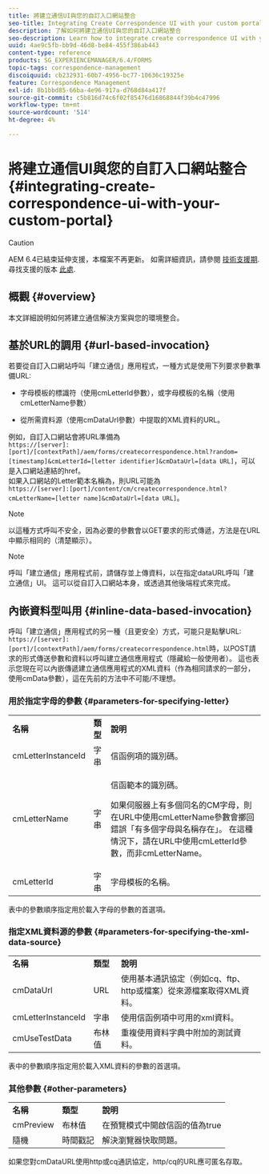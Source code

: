 ```yaml
---
title: 將建立通信UI與您的自訂入口網站整合
seo-title: Integrating Create Correspondence UI with your custom portal
description: 了解如何將建立通信UI與您的自訂入口網站整合
seo-description: Learn how to integrate create correspondence UI with your custom portal
uuid: 4ae9c5fb-bb9d-46d8-be84-455f386ab443
content-type: reference
products: SG_EXPERIENCEMANAGER/6.4/FORMS
topic-tags: correspondence-management
discoiquuid: cb232931-60b7-4956-bc77-10636c19325e
feature: Correspondence Management
exl-id: 8b1bbd85-66ba-4e96-917a-d768d84a417f
source-git-commit: c5b816d74c6f02f85476d16868844f39b4c47996
workflow-type: tm+mt
source-wordcount: '514'
ht-degree: 4%

---
```


# 將建立通信UI與您的自訂入口網站整合 {#integrating-create-correspondence-ui-with-your-custom-portal}

>[!CAUTION]
>
>AEM 6.4已結束延伸支援，本檔案不再更新。 如需詳細資訊，請參閱 [技術支援期](https://helpx.adobe.com//tw/support/programs/eol-matrix.html). 尋找支援的版本 [此處](https://experienceleague.adobe.com/docs/).

## 概觀 {#overview}

本文詳細說明如何將建立通信解決方案與您的環境整合。

## 基於URL的調用 {#url-based-invocation}

若要從自訂入口網站呼叫「建立通信」應用程式，一種方式是使用下列要求參數準備URL:

* 字母模板的標識符（使用cmLetterId參數），或字母模板的名稱（使用cmLetterName參數）

* 從所需資料源（使用cmDataUrl參數）中提取的XML資料的URL。

例如，自訂入口網站會將URL準備為\
`https://[server]:[port]/[contextPath]/aem/forms/createcorrespondence.html?random=[timestamp]&cmLetterId=[letter identifier]&cmDataUrl=[data URL]`，可以是入口網站連結的href。\
如果入口網站的Letter範本名稱為，則URL可能為\
`https://[server]:[port]/content/cm/createcorrespondence.html?cmLetterName=[letter name]&cmDataUrl=[data URL]`。

>[!NOTE]
>
>以這種方式呼叫不安全，因為必要的參數會以GET要求的形式傳遞，方法是在URL中顯示相同的（清楚顯示）。

>[!NOTE]
>
>呼叫「建立通信」應用程式前，請儲存並上傳資料，以在指定dataURL呼叫「建立通信」UI。 這可以從自訂入口網站本身，或透過其他後端程式來完成。

## 內嵌資料型叫用 {#inline-data-based-invocation}

呼叫「建立通信」應用程式的另一種（且更安全）方式，可能只是點擊URL: `https://[server]:[port]/[contextPath]/aem/forms/createcorrespondence.html`時，以POST請求的形式傳送參數和資料以呼叫建立通信應用程式（隱藏給一般使用者）。 這也表示您現在可以內嵌傳遞建立通信應用程式的XML資料（作為相同請求的一部分，使用cmData參數），這在先前的方法中不可能/不理想。

### 用於指定字母的參數 {#parameters-for-specifying-letter}

<table> 
 <tbody>
  <tr>
   <td><strong>名稱</strong></td> 
   <td><strong>類型</strong></td> 
   <td><strong>說明</strong></td> 
  </tr>
  <tr>
   <td>cmLetterInstanceId</td> 
   <td>字串</td> 
   <td>信函例項的識別碼。</td> 
  </tr>
  <tr>
   <td>cmLetterName</td> 
   <td>字串</td> 
   <td><p>信函範本的識別碼。 </p> <p>如果伺服器上有多個同名的CM字母，則在URL中使用cmLetterName參數會擲回錯誤「有多個字母與名稱存在」。 在這種情況下，請在URL中使用cmLetterId參數，而非cmLetterName。</p> </td> 
  </tr>
  <tr>
   <td>cmLetterId</td> 
   <td>字串</td> 
   <td>字母模板的名稱。</td> 
  </tr>
 </tbody>
</table>

表中的參數順序指定用於載入字母的參數的首選項。

### 指定XML資料源的參數 {#parameters-for-specifying-the-xml-data-source}

<table> 
 <tbody>
  <tr>
   <td><strong>名稱</strong></td> 
   <td><strong>類型</strong></td> 
   <td><strong>說明</strong></td> 
  </tr>
  <tr>
   <td>cmDataUrl<br /> </td> 
   <td>URL</td> 
   <td>使用基本通訊協定（例如cq、ftp、http或檔案）從來源檔案取得XML資料。<br /> </td> 
  </tr>
  <tr>
   <td>cmLetterInstanceId</td> 
   <td>字串</td> 
   <td>使用信函例項中可用的xml資料。</td> 
  </tr>
  <tr>
   <td>cmUseTestData</td> 
   <td>布林值</td> 
   <td>重複使用資料字典中附加的測試資料。</td> 
  </tr>
 </tbody>
</table>

表中的參數順序指定用於載入XML資料的參數的首選項。

### 其他參數 {#other-parameters}

<table> 
 <tbody>
  <tr>
   <td><strong>名稱</strong></td> 
   <td><strong>類型</strong></td> 
   <td><strong>說明</strong></td> 
  </tr>
  <tr>
   <td>cmPreview<br /> </td> 
   <td>布林值</td> 
   <td>在預覽模式中開啟信函的值為true<br /> </td> 
  </tr>
  <tr>
   <td>隨機</td> 
   <td>時間戳記</td> 
   <td>解決瀏覽器快取問題。</td> 
  </tr>
 </tbody>
</table>

如果您對cmDataURL使用http或cq通訊協定，http/cq的URL應可匿名存取。
